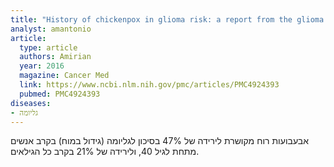 ```yaml
---
title: "History of chickenpox in glioma risk: a report from the glioma international case–control study (GICC)"
analyst: amantonio
article:
  type: article
  authors: Amirian
  year: 2016
  magazine: Cancer Med
  link: https://www.ncbi.nlm.nih.gov/pmc/articles/PMC4924393
  pubmed: PMC4924393
diseases:
- גליומה
---
```


אבעבועות רוח מקושרת לירידה של 47% בסיכון לגליומה (גידול במוח) בקרב אנשים מתחת לגיל 40, ולירידה של 21% בקרב כל הגילאים.
